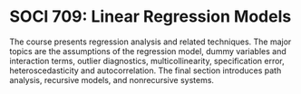 # SOCI 709: Linear Regression Models

The course presents regression analysis and related techniques. The major topics are the assumptions of the regression model, dummy variables and interaction terms, outlier diagnostics, multicollinearity, specification error, heteroscedasticity and autocorrelation. The final section introduces path analysis, recursive models, and nonrecursive systems.